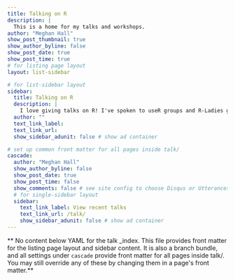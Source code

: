 ```yaml
---
title: Talking on R
description: |
  This is a home for my talks and workshops.
author: "Meghan Hall"
show_post_thumbnail: true
show_author_byline: false
show_post_date: true
show_post_time: true
# for listing page layout
layout: list-sidebar

# for list-sidebar layout
sidebar: 
  title: Talking on R
  description: |
    I love giving talks on R! I've spoken to useR groups and R-Ladies groups and given workshops at conferences. My focus is generally on some aspect(s) of the tidyverse, R Markdown, and/or ggplot. Email me if you have an opportunity you'd like to discuss.
  author: ""
  text_link_label: 
  text_link_url: 
  show_sidebar_adunit: false # show ad container

# set up common front matter for all pages inside talk/
cascade:
  author: "Meghan Hall"
  show_author_byline: false
  show_post_date: true
  show_post_time: false
  show_comments: false # see site config to choose Disqus or Utterances
  # for single-sidebar layout
  sidebar:
    text_link_label: View recent talks
    text_link_url: /talk/
    show_sidebar_adunit: false # show ad container
---
```


** No content below YAML for the talk _index. This file provides front matter for the listing page layout and sidebar content. It is also a branch bundle, and all settings under `cascade` provide front matter for all pages inside talk/. You may still override any of these by changing them in a page's front matter.**